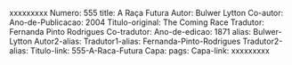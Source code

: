 xxxxxxxxx
Numero: 555
title: A Raça Futura
Autor: Bulwer Lytton
Co-autor: 
Ano-de-Publicacao: 2004
Titulo-original: The Coming Race
Tradutor: Fernanda Pinto Rodrigues
Co-tradutor: 
Ano-de-edicao: 1871
alias: Bulwer-Lytton
Autor2-alias: 
Tradutor1-alias: Fernanda-Pinto-Rodrigues
Tradutor2-alias: 
Titulo-link: 555-A-Raca-Futura
Capa: 
pags: 
Capa-link: 
xxxxxxxxx